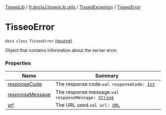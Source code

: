 [TisseoLib](../../../index.md) / [fr.docjyJ.tisseoLib.utils](../../index.md) / [TisseoException](../index.md) / [TisseoError](./index.md)

# TisseoError

`data class TisseoError` [(source)](https://github.com/docjyJ/TisseoLib/tree/master/src/main/kotlin/fr/docjyJ/tisseoLib/utils/TisseoException.kt#L27)

Object that contains information about the server error.

### Properties

| Name | Summary |
|---|---|
| [responseCode](response-code.md) | The response code.`val responseCode: `[`Int`](https://kotlinlang.org/api/latest/jvm/stdlib/kotlin/-int/index.html) |
| [responseMessage](response-message.md) | The response message.`val responseMessage: `[`String`](https://kotlinlang.org/api/latest/jvm/stdlib/kotlin/-string/index.html) |
| [url](url.md) | The URL used.`val url: `[`URL`](https://docs.oracle.com/javase/6/docs/api/java/net/URL.html) |
